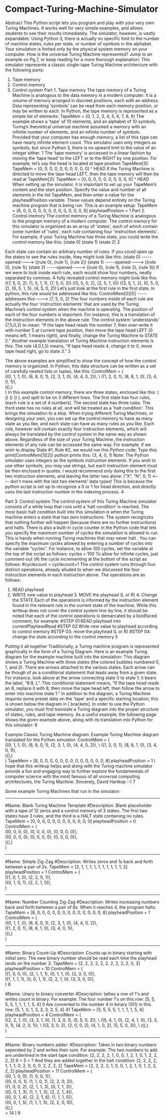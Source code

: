 # Compact-Turing-Machine-Simulator
Abstract
This Python script lets you program and play with your very own Turing Machines. It works well for very simple examples, and allows students to see their results immediately. The simulator, however, is vastly expandable: Using Python 3, there is actually no specific limit to the number of machine states, rules per state, or number of symbols in the alphabet. Your simulation is limited only by the physical system memory on your computer.
How is the universal Turing Machine represented? Jump to an example on Pg.7, or keep reading for a more thorough explanation:
This simulator represents a classic single-tape Turing Machine architecture with the following parts:
1. Tape memory
2. Control memory
3. Control system
Part 1. Tape memory
The tape memory of a Turing Machine is analogous to the data memory in a modern computer. It is a volume of memory arranged in discreet positions, each with an address. Data representing ‘symbols’ can be read from each memory position, or may be written to each. In Python, the tape memory is represented as a simple list of elements:
TapeMem = [0, 1, 2, 3, 4, 5, 6, 7, 8, 9]
The example shows a 'tape' of 10 elements, and an alphabet of 10 symbols. Turing’s theoretical universal machine assumed a memory with an infinite number of elements, and an infinite number of symbols. Provided that your computer has enough memory, a list of this type can have nearly infinite element count. This simulator uses only integers as symbols, but since Python 3, there is no upward limit to the value of an integer either.
  1
The ’tape memory’ is accessed in a linear fashion by moving the ‘tape head’ to the LEFT or to the RIGHT by one position. For example, let’s say the head is located at tape position TapeMem[3]:
TapeMem = [0, 0, 0, 0, 0, 0, 0, 0, 0, 0] ^
HEAD
If the Turing Machine is directed to move the tape head LEFT, then the tape memory will then be read at TapeMem[2]:
TapeMem = [0, 0, 0, 0, 0, 0, 0, 0, 0, 0] ^
HEAD
When setting up the simulator, it is important to set up your TapeMem’s content and the start position. Specify the value and number of all elements in the list TapeMem, and then enter a value for the playheadPosition variable. These values depend entirely on the Turing machine program that is being run. This is an example setup:
TapeMem = [8, 0, 0, 0, 0, 0, 0, 0, 0, 0, 0, 0, 0, 8] playheadPosition = 1
Part 2. Control memory
The control memory of a Turing Machine is analogous to the program memory of a modern computer. The control memory for this simulator is organized as an array of 'states', each of which contain some number of 'rules', each rule containing four 'instruction elements'. For example, if your Turing Machine has three state, you could write the control memory like this:
 (state 0)
(state 1)
(state 2)
2

Each state can contain an arbitrary number of rules. If you could open up the states to see the rules inside, they might look like this:
(state 0) -----opened----> ((rule 0), (rule 1), (rule 2))
(state 1) -----opened----> ((rule 0), (rule 1))
(state 2) -----opened----> ((rule 0), (rule 1), (rule 2), (rule 3))
If we were to look inside each rule, each would show four numbers, neatly separated by commas. A fully revealed control memory might look like this:
((7, 5, 0, 2), (1, 5, 1, 1), (7, 5, 0, 2))
((5, 5, 0, 2), (2, 5, 1, 0))
((3, 5, 1, 2), (0, 5, 0, 2), (6, 5, 1, 5), (4, 5, 0, 2))
Let’s just look at the first rule in the first state. In python, this rule would be addressed like this:
ControlMem[0][0] -----addresses this----> (7, 5, 0, 2)
The four numbers inside of each rule are actually the four 'instruction elements' that are used by the Turing Machine’s control system when the machine is operating. The position of each of the four numbers is important. For instance, this is a translation of the instruction elements in the above rule:
The control system ‘understands’ (7,5,0,2) to mean:
“If the tape head reads the number 7,
then over-write it with number 5 at current tape position, then move the tape head LEFT (0 means left, 1 means right), and finally, change the Turing Machine to STATE 2.”
Another example translation of Turing Machine instruction elements is this:
The rule (4,0,1,3) means, “If tape head reads 4, change it to 0, move tape head right, go to state 3.”
3

The above examples are simplified to show the concept of how the control memory is organized. In Python, this data structure can be written as a set of carefully nested lists or tuples, like this:
ControlMem = (\
((0, 1, 1, 0), (8, 8, 0, 1), (2, 3, 1, 0), (4, 4, 0, 2)), \ ((1, 2, 0, 1), (8, 8, 1, 0), (3, 4, 0, 1)), \
((),)\
)
In this example control memory, there are three states, enclosed like this: ( () () () ), and split to be on 3 different lines. The first state has four rules, (each rule is a set of 4 numbers). The second state has three rules. The third state has no rules at all, and will be treated as a 'halt condition'. This brings the simulation to a stop.
When trying different Turing Machines, or designing your own, you can set up the control memory to have as many state as you like, and each state can have as many rules as you like. Each rule, however will contain exactly four instruction elements, which will always be translated by the control system in the same way as shown above.
Regardless of the size of your Turing Machine, the instruction elements of any rule can be accessed the same way. For example, if we wish to display State #1, Rule #2, we would run this Python code:
Type this: print(ControlMem[1][2]) python prints this: (3, 4, 0, 1)
Note: The Python simulator uses integers as the symbols instruction elements. If you wish to use other symbols, you may use strings, but each instruction element must be then enclosed in quotes. I would recommend only doing this to the first two instruction elements, and leaving the latter two alone:
(“X”, “N”, 0, 1) <---- don't mess with the last two elements' data types!
This is because the python script is set up to recognize a 0 or 1 for head direction, and directly uses the
last instruction number in the indexing process.
4

Part 3. Control system
The control system of this Turing Machine simulator consists of a while loop that runs until a ‘halt condition’ is reached. The most basic halt condition built into this simulation is when the Turing machine enters a state that has zero instructions. The system recognizes that nothing further will happen (because there are no further instructions) and halts. There is also a built-in cycle counter in the Python code that lets you specify the maximum number of cycles the simulation is allowed to run. This is handy when running Turing machines that may never halt .
You can specify the maximum cycles allowed by entering a number of cycles into the variable “cycles”. For instance, to allow 100 cycles, set the variable at the top of the script as follows:
cycles = 100
To allow for infinite cycles, just comment-out (#) the cycle incrementing at the bottom of the script as follows:
#cyclecount = cyclecount+1
The control system runs through four distinct operations, already alluded to when we discussed the four instruction elements in each instruction above. The operations are as follows:
1. READ playhead
2. WRITE new value to playhead 3. MOVE the playhead (L or R) 4. Change the STATE
Each of the operations is informed by the instruction element found in the relevant rule in the current state of the machine. While this writeup does not cover the control system line-by line, it should be noted that each of the control operations is demarcated by a boldfaced comment, for example:
#STEP 01:READ playhead into currentPlayheadRead
#STEP 02:Write new value to playhead according to control memory
#STEP 03: move the playhead (L or R)
#STEP 04: change the state according to the control memory
5
 
Putting it all together
Traditionally, a Turing machine program is represented graphically in the form of a Turing Diagram. Here is an example Turing diagram for the example machine built into the simulation:
This diagram shows a Turing Machine with three states (the colored bubbles numbered 0, 1, and 2). There are arrows attached to the various states. Each arrow can be though of as a conditional statement that leads away from a given state. For instance, look above at the arrow connecting state 0 to state 1; it bears the label, “8:8, L”. This conditional statement means, “If the tape head reads an 8, replace it with 8, then move the tape head left, then follow the arrow to enter into machine state 1.”
In addition to the diagram, a Turing Machine requires some preset data on the 'tape' and a specific starting location; this is shown below the diagram in [ brackets].
In order to use the Python simulator, you must first translate a Turing diagram into the proper structure of states, rules, and tape memory. As a useful example, the following page shows the given example above, along with its translation into Python for this simulator:
6
  
Example Classic Turing Machine diagram:
Example Turing Machine diagram translated for the Python simulator:
  ControlMem = (\
((0, 1, 1, 0), (8, 8, 0, 1), (2, 3, 1, 0), (4, 4, 0, 2)), \ ((1, 2, 0, 1), (8, 8, 1, 0), (3, 4, 0, 1)), \
((),)\
)
TapeMem = [8, 0, 0, 0, 0, 0, 0, 0, 0, 0, 0, 0, 0, 0, 8] playheadPosition = 1
I hope that this writeup helps and along with the Turing machine simulator provide a fun and engaging way to further explore the fundamentals of computer science with the most famous of all universal computing architectures, the Turing Machine.
Sincerely,
David Hartkop :-)
7

Some example Turing Machines that run in the simulator: 

----------------------------------------------------------------------

#Name: Blank Turing Machine Template
#Description: Blank placeholder with a tape of 12 zeros and a control memory of 3 states. The first two states have 3 rules, and the third is a HALT state containing no rules.
TapeMem = [0, 0, 0, 0, 0, 0, 0, 0, 0, 0, 0, 0] playheadPosition = 0
ControlMem = (\
((0, 0, 0, 0), (0, 0, 0, 0), (0, 0, 0, 0)), \
((0, 0, 0, 0), (0, 0, 0, 0), (0, 0, 0, 0)), \
((),)\
)

----------------------------------------------------------------------
#Name: Simple Zig-Zag
#Description: Writes zeros and 1s back and forth between a pair of 2s.
TapeMem = [2, 1, 1, 1, 1, 1, 1, 1, 1, 1, 1, 2] playheadPosition = 1
ControlMem = (\
((1, 0, 1, 0), (2, 2, 0, 1)), \
((0, 1, 0, 1), (2, 2, 1, 0)), \
)

----------------------------------------------------------------------

#Name: Number Counting Zig-Zag
#Description: Writes increasing numbers back and forth between a pair of 8s. When it reaches 4, the program halts.
TapeMem = [8, 0, 0, 0, 0, 0, 0, 0, 0, 0, 0, 0, 0, 0, 8] playheadPosition = 1
ControlMem = (\
((0, 1, 1, 0), (8, 8, 0, 1), (2, 3, 1, 0), (4, 4, 0, 2)), \
((1, 2, 0, 1), (8, 8, 1, 0), (3, 4, 0, 1)), \
((),)\
)

----------------------------------------------------------------------

#Name: Binary Count-Up
#Description: Counts up in binary starting with initial zero. The new binary number should be read each time the playhead lands on the number 3.
TapeMem = [2, 2, 2, 2, 2, 2, 2, 2, 2, 2, 0, 3] playheadPosition = 10
ControlMem = (\
((1, 0, 0, 0), (2, 1, 1, 1), (0, 1, 1, 0), (3, 3, 0, 0)), \
((1, 1, 1, 1), (0, 0, 1, 1), (2, 2, 1, 0), (3, 3, 0, 0)), \
)
8

#Name: Unary to binary converter
#Description: tallies a row of 1's and writes count in binary. For example:
The four number 1's on this row:
[5, 5, 5, 5, 1, 1, 1, 1, 5, 4] 0
Are converted to the number 4 in binary (101) in this row:
[5, 1, 0, 1, 3, 3, 3, 3, 5, 4] 41
TapeMem = [5, 5, 5, 5, 1, 1, 1, 1, 5, 4]
playheadPosition = 4
ControlMem = (\
((2, 2, 1, 0), (3, 3, 1, 0), (1, 3, 0, 1), (5, 5, 0, 2)), \ ((5, 4, 1, 0), (2, 4, 1, 0), (3, 3, 0, 1), (4, 2, 0, 1)), \ ((3, 3, 0, 2), (2, 0, 0, 2), (4, 1, 0, 2), (5, 5, 0, 3)), \ ((),)\
) 

----------------------------------------------------------------------

#Name: Binary numbers adder:
#Description: Takes in two binary numbers seperated by 2 and writes their sum. For example:
The two numbers to add are underlined in the start tape condition:
[2, 2, 2, 2, 1, 0, 0, 1, 2, 1, 0, 1, 2, 2, 2, 2]         9 + 5 = ?
And they are added together in the halt condition:
[2, 2, 2, 2, 1, 1, 1, 0, 2, 0, 0, 0, 2, 2, 2, 2]
TapeMem = [2, 2, 2, 2, 1, 0, 0, 1, 2, 1, 0, 1, 2, 2, 2, 2] playheadPosition = 11
ControlMem = (\
((0, 1, 0, 0), (1, 0, 0, 1)), \
((0, 0, 0, 1), (1, 1, 0, 1), (2, 2, 0, 2)), \
((1, 0, 0, 2), (2, 1, 1, 3), (0, 1, 1, 3)), \
((0, 0, 1, 3), (1, 1, 1, 3), (2, 2, 1, 4)), \
((0, 0, 1, 4), (2, 2, 1, 6), (1, 1, 1, 5)), \
((0, 0, 1, 5), (1, 1, 1, 5), (2, 2, 0, 0)), \
((),)\
    = 14
 )
9
